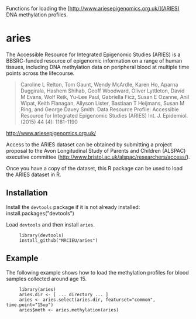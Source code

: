 Functions for loading the
[http://www.ariesepigenomics.org.uk/](ARIES)
DNA methylation profiles.

# aries

The Accessible Resource for Integrated Epigenomic Studies (ARIES) is a
BBSRC-funded resource of epigenomic information on a range of human
tissues, including DNA methylation data on peripheral blood at
multiple time points across the lifecourse.

> Caroline L Relton, Tom Gaunt, Wendy McArdle, Karen Ho, Aparna
> Duggirala, Hashem Shihab, Geoff Woodward, Oliver Lyttleton, David M
> Evans, Wolf Reik, Yu-Lee Paul, Gabriella Ficz, Susan E Ozanne, Anil
> Wipat, Keith Flanagan, Allyson Lister, Bastiaan T Heijmans, Susan M
> Ring, and George Davey Smith. Data Resource Profile: Accessible
> Resource for Integrated Epigenomic Studies (ARIES)
> Int. J. Epidemiol. (2015) 44 (4): 1181-1190

http://www.ariesepigenomics.org.uk/

Access to the ARIES dataset can be obtained by submitting a project proposal
to the Avon Longitudinal Study of Parents and Children (ALSPAC)
executive committee (http://www.bristol.ac.uk/alspac/researchers/access/).

Once you have a copy of the dataset, this R package can be used
to load the ARIES dataset in R.
 
## Installation

Install the `devtools` package if it is not already installed:
         install.packages("devtools")

Load `devtools` and then install `aries`.

         library(devtools)
         install_github("MRCIEU/aries")

## Example

The following example shows how to load the methylation profiles
for blood samples collected around age 15.

         library(aries)
		 aries.dir <- [ ... directory ... ]
		 aries <- aries.select(aries.dir, featurset="common", time.point="15up")
		 aries$meth <- aries.methylation(aries)




